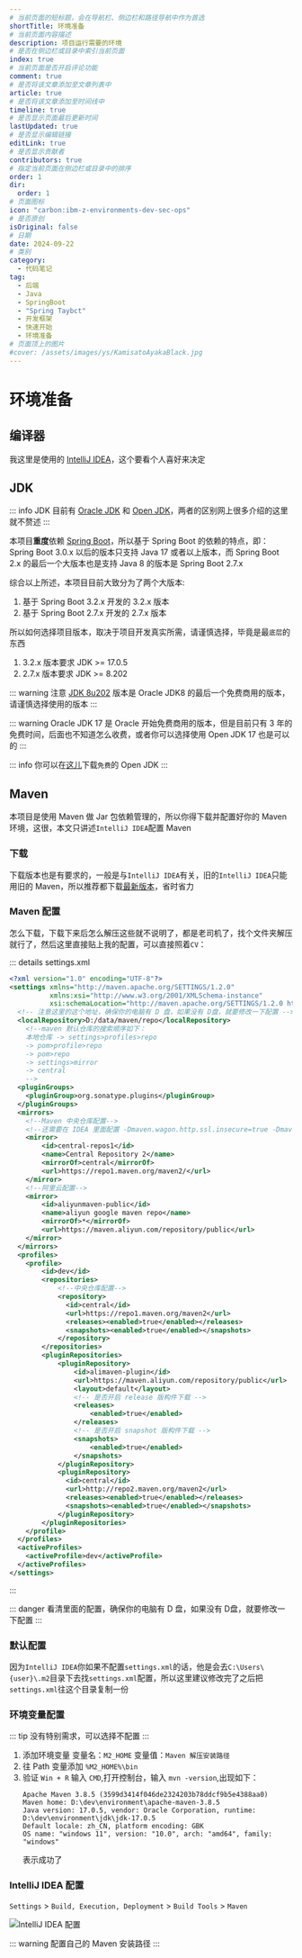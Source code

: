 ```yaml
---
# 当前页面的短标题，会在导航栏、侧边栏和路径导航中作为首选
shortTitle: 环境准备
# 当前页面内容描述
description: 项目运行需要的环境
# 是否在侧边栏或目录中索引当前页面
index: true
# 当前页面是否开启评论功能
comment: true
# 是否将该文章添加至文章列表中
article: true
# 是否将该文章添加至时间线中
timeline: true
# 是否显示页面最后更新时间
lastUpdated: true
# 是否显示编辑链接
editLink: true
# 是否显示贡献者
contributors: true
# 指定当前页面在侧边栏或目录中的排序
order: 1
dir:
  order: 1
# 页面图标
icon: "carbon:ibm-z-environments-dev-sec-ops"
# 是否原创
isOriginal: false
# 日期
date: 2024-09-22
# 类别
category:
  - 代码笔记
tag:
  - 后端
  - Java
  - SpringBoot
  - "Spring Taybct"
  - 开发框架
  - 快速开始
  - 环境准备
# 页面顶上的图片
#cover: /assets/images/ys/KamisatoAyakaBlack.jpg
---
```


# 环境准备

## 编译器

<VPCard
  title="IntelliJ IDEA"
  desc="The Leading Java and Kotlin IDE,The IDE that makes development a more productive and enjoyable experience"
  logo="/assets/images/blog/icons8-intellij-idea.svg"
  link="https://www.jetbrains.com/idea/"
/>

<VPCard
  title="Eclipse IDE"
  desc="The Leading Open Platform for Professional Developers"
  logo="https://www.eclipse.org/downloads/assets/public/images/logo-eclipse.png"
  link="https://eclipseide.org/"
/>

我这里是使用的 [IntelliJ IDEA](https://www.jetbrains.com/idea/)，这个要看个人喜好来决定

## JDK

::: info
JDK 目前有 [Oracle JDK](https://www.oracle.com/cn/java/technologies/downloads/archive/) 和 [Open JDK](https://openjdk.org/install/)，两者的区别网上很多介绍的这里就不赘述
:::

本项目**重度**依赖 [Spring Boot](https://spring.io/guides/gs/spring-boot)，所以基于 Spring Boot 的依赖的特点，即：Spring Boot 3.0.x 以后的版本只支持 Java 17 或者以上版本，而 Spring Boot 2.x 的最后一个大版本也是支持 Java 8 的版本是 Spring Boot 2.7.x

综合以上所述，本项目目前大致分为了两个大版本:

1. 基于 Spring Boot 3.2.x 开发的 3.2.x 版本
2. 基于 Spring Boot 2.7.x 开发的 2.7.x 版本

所以如何选择项目版本，取决于项目开发真实所需，请谨慎选择，毕竟是最`底层`的东西

1. 3.2.x 版本要求 JDK >= 17.0.5
2. 2.7.x 版本要求 JDK >= 8.202

::: warning
注意 [JDK 8u202](https://www.oracle.com/java/technologies/javase/javase8-archive-downloads.html) 版本是 Oracle JDK8 的最后一个免费商用的版本，请谨慎选择使用的版本
:::

::: warning
Oracle JDK 17 是 Oracle 开始免费商用的版本，但是目前只有 3 年的免费时间，后面也不知道怎么收费，或者你可以选择使用 Open JDK 17 也是可以的
:::

::: info
你可以在[这儿](https://developers.redhat.com/products/openjdk/download)下载`免费`的 Open JDK
:::

## Maven

本项目是使用 Maven 做 Jar 包依赖管理的，所以你得下载并配置好你的 Maven 环境，这很<Badge text="重要" type="warning"/>，本文只讲述`IntelliJ IDEA`配置 Maven

### 下载

下载版本也是有要求的，一般是与`IntelliJ IDEA`有关，旧的`IntelliJ IDEA`只能用旧的 Maven，所以推荐都下载[最新版本](https://maven.apache.org/download.cgi)，省时省力

### Maven 配置

怎么下载，下载下来后怎么解压这些就不说明了，都是老司机了，找个文件夹解压就行了，然后这里直接贴上我的配置，可以直接照着`CV`：

::: details settings.xml

```xml
<?xml version="1.0" encoding="UTF-8"?>
<settings xmlns="http://maven.apache.org/SETTINGS/1.2.0"
          xmlns:xsi="http://www.w3.org/2001/XMLSchema-instance"
          xsi:schemaLocation="http://maven.apache.org/SETTINGS/1.2.0 https://maven.apache.org/xsd/settings-1.2.0.xsd">		  
  <!-- 注意这里的这个地址，确保你的电脑有 D 盘，如果没有 D盘，就要修改一下配置 -->
  <localRepository>D:/data/maven/repo</localRepository>
	<!--maven 默认仓库的搜索顺序如下：
    本地仓库 -> settings>profiles>repo
    -> pom>profile>repo
    -> pom>repo
    -> settings>mirror
    -> central
    -->
  <pluginGroups>
    <pluginGroup>org.sonatype.plugins</pluginGroup>
  </pluginGroups>
  <mirrors>  	
	<!--Maven 中央仓库配置-->
	<!--还需要在 IDEA 里面配置 -Dmaven.wagon.http.ssl.insecure=true -Dmaven.wagon.http.ssl.allowall=true-->
	<mirror>
		<id>central-repos1</id>
		<name>Central Repository 2</name>
		<mirrorOf>central</mirrorOf>
		<url>https://repo1.maven.org/maven2/</url>
	</mirror>
	<!--阿里云配置-->	
	<mirror>
		<id>aliyunmaven-public</id>
		<name>aliyun google maven repo</name>
        <mirrorOf>*</mirrorOf>
		<url>https://maven.aliyun.com/repository/public</url>
    </mirror>	
  </mirrors>
  <profiles>
	<profile>
		<id>dev</id>
		<repositories>		
			<!--中央仓库配置-->
			<repository>
			  <id>central</id>
			  <url>https://repo1.maven.org/maven2</url>
			  <releases><enabled>true</enabled></releases>
			  <snapshots><enabled>true</enabled></snapshots>
			</repository>
		</repositories>
		<pluginRepositories>	
			<pluginRepository>
				<id>alimaven-plugin</id>
				<url>https://maven.aliyun.com/repository/public</url>
				<layout>default</layout>
				<!-- 是否开启 release 版构件下载 -->
				<releases>
					<enabled>true</enabled>
				</releases>
				<!-- 是否开启 snapshot 版构件下载 -->
				<snapshots>
					<enabled>true</enabled>
				</snapshots>
			</pluginRepository>			
			<pluginRepository>
			  <id>central</id>
			  <url>http://repo2.maven.org/maven2</url>  
			  <releases><enabled>true</enabled></releases>
			  <snapshots><enabled>true</enabled></snapshots>
			</pluginRepository>
    	</pluginRepositories>
    </profile>
  </profiles>  
  <activeProfiles>
	<activeProfile>dev</activeProfile>
  </activeProfiles>  
</settings>
```
:::

::: danger
看清里面的配置，确保你的电脑有 D 盘，如果没有 D盘，就要修改一下配置
:::

### 默认配置

因为`IntelliJ IDEA`你如果不配置`settings.xml`的话，他是会去`C:\Users\{user}\.m2`目录下去找`settings.xml`配置，所以这里建议修改完了之后把`settings.xml`往这个目录复制一份

### 环境变量配置

::: tip
没有特别需求，可以选择不配置
:::

1. 添加环境变量
   变量名：`M2_HOME`
   变量值：`Maven 解压安装路径`
2. 往 Path 变量添加
   `%M2_HOME%\bin`
3. 验证
   `Win + R` 输入 `CMD`,打开控制台，输入 `mvn -version`,出现如下：
   ```shell
   Apache Maven 3.8.5 (3599d3414f046de2324203b78ddcf9b5e4388aa0)
   Maven home: D:\dev\environment\apache-maven-3.8.5
   Java version: 17.0.5, vendor: Oracle Corporation, runtime: D:\dev\environment\jdk\jdk-17.0.5
   Default locale: zh_CN, platform encoding: GBK
   OS name: "windows 11", version: "10.0", arch: "amd64", family: "windows"
   ```
   表示成功了

### IntelliJ IDEA 配置

`Settings` > `Build, Execution, Deployment` > `Build Tools` > `Maven`

![IntelliJ IDEA 配置](/assets/images/blog/IntelliJIDEAsettingsmaven.png)

::: warning
配置自己的 Maven 安装路径
:::

